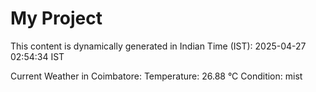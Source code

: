 # My Project

This content is dynamically generated in Indian Time (IST): 2025-04-27 02:54:34 IST


Current Weather in Coimbatore:
Temperature: 26.88 °C
Condition: mist
